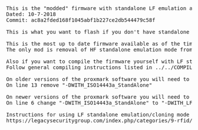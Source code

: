 <pre>
This is the "modded" firmware with standalone LF emulation and standalone cloning enabled.
Dated: 10-7-2018
Commit: ac8a2fded168f1045abf1b227ce2db544479c58f

This is what you want to flash if you don't have standalone LF emulation.

This is the most up to date firmware available as of the time of this posting.
The only mod is removal of HF standalone emulation mode from the makefile thus enabling LF mode.

Also if you want to compile the firmware yourself with LF standalone emulation mode enabled:
Follow general compiling instructions listed in ../../COMPILING-INSTRUCTIONS-KALI-2016.MD plus modify the makefile

On older versions of the proxmark software you will need to modify /armsrc/Makefile
On line 13 remove "-DWITH_ISO14443a_StandAlone"

On newer versions of the proxmark software you will need to modify /common/Makefile_Enabled_Options.common 
On line 6 change "-DWITH_ISO14443a_StandAlone" to "-DWITH_LF_StandAlone"

Instructions for using LF standalone emulation/cloning mode on the elechouse RDV2 and standard version of the proxmark3 can be found at:
https://legacysecuritygroup.com/index.php/categories/9-rfid/7-proxmark-3-emulating-hid-tags-in-standalone-mode
</pre>
